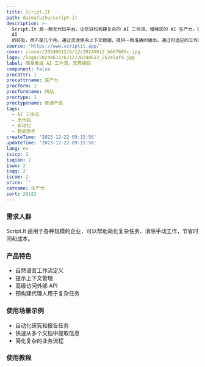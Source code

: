```yaml
---
title: Script.It
path: daimafuzhu/script-it
description: >-
  Script.It 是一款无代码平台，让您轻松构建复杂的 AI 工作流。增强您的 AI 生产力，实现高效的工作流程，提升业务效率。在几天内为您的业务获得
  AI
  的好处，而不是几个月。通过灵活使用上下文数据，提供一致准确的输出。通过可适应的工作流自动化繁琐重复的任务。无代码解决方案轻松与现有工作流集成，无需开发！
source: 'https://www.scriptit.app/'
cover: /cover/20240612/6/12/20240612_b667689c.jpg
logo: /logo/20240612/6/12/20240612_26245afd.jpg
label: 简单集成 AI 工作流，无需编码
component: false
procattr: 1
procattrname: 生产力
procform: 1
procformname: 网站
proctype: 1
proctypename: 普通产品
tags:
  - AI 工作流
  - 无代码
  - 自动化
  - 智能助手
createTime: '2023-12-22 09:15:56'
updateTime: '2023-12-22 09:15:56'
lang: en
isicp: 2
isqian: 2
iswx: 2
isqq: 2
iscom: 2
price: ''
catname: 生产力
sort: 26182
---
```




### 需求人群
Script.It 适用于各种规模的企业，可以帮助简化复杂任务、消除手动工作，节省时间和成本。

### 产品特色
- 自然语言工作流定义
- 提示上下文管理
- 高级访问外部 API
- 预构建代理人用于复杂任务

### 使用场景示例
- 自动化研究和报告任务
- 快速从多个文档中提取信息
- 简化复杂的业务流程

### 使用教程


  
